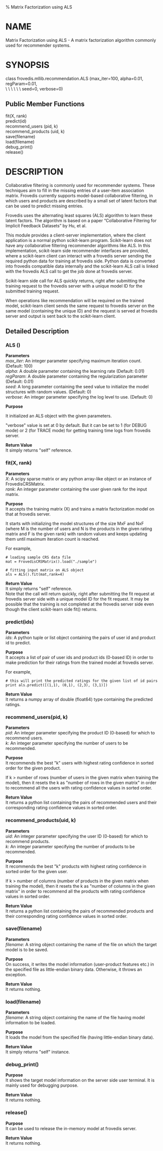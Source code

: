 % Matrix Factorization using ALS 

# NAME

Matrix Factorization using ALS - A matrix factorization algorithm commonly 
used for recommender systems.   

# SYNOPSIS

class frovedis.mllib.recommendation.ALS (max_iter=100, alpha=0.01, regParam=0.01,     
\  \ \  \  \  \ seed=0, verbose=0)     

## Public Member Functions

fit(X, rank)   
predict(id)  
recommend_users (pid, k)   
recommend_products (uid, k)    
save(filename)   
load(filename)   
debug_print()   
release()   
 
# DESCRIPTION
Collaborative filtering is commonly used for recommender systems. 
These techniques aim to fill in the missing entries of a user-item 
association matrix. Frovedis currently supports model-based collaborative 
filtering, in which users and products are described by a small set of 
latent factors that can be used to predict missing entries. 

Frovedis uses the alternating least squares (ALS) algorithm to learn these 
latent factors. The algorithm is based on a paper “Collaborative Filtering 
for Implicit Feedback Datasets” by Hu, et al.

This module provides a client-server implementation, where the client 
application is a normal python scikit-learn program. Scikit-learn does not have
any collaborative filtering recommender algorithms like ALS. In this 
implementation, scikit-learn side recommender interfaces are provided, where 
a scikit-learn client can interact with a frovedis server sending the required 
python data for training at frovedis side. Python data is converted into frovedis 
compatible data internally and the scikit-learn ALS call is linked with the 
frovedis ALS call to get the job done at frovedis server. 

Scikit-learn side call for ALS quickly returns, 
right after submitting the training request to the frovedis server with a unique 
model ID for the submitted training request. 

When operations like recommendation will be required on the trained model, 
scikit-learn client sends the same request to frovedis server on the same model 
(containing the unique ID) and the request is served at frovedis server and output 
is sent back to the scikit-learn client. 

## Detailed Description 
 
### ALS ()   
__Parameters__   
_max\_iter_: An integer parameter specifying maximum iteration count. (Default: 100)    
_alpha_: A double parameter containing the learning rate (Default: 0.01)    
_regParam_: A double parameter containing the regularization parameter (Default: 0.01)     
_seed_: A long parameter containing the seed value to initialize the 
model structures with random values. (Default: 0)        
_verbose_: An integer parameter specifying the log level to use. (Default: 0)    

__Purpose__    

It initialized an ALS object with the given parameters.   

"verbose" value is set at 0 by default.
But it can be set to 1 (for DEBUG mode) or 2 (for TRACE mode) for getting 
training time logs from frovedis server.   

__Return Value__    
It simply returns "self" reference. 

### fit(X, rank)
__Parameters__   
_X_: A scipy sparse matrix or any python array-like object or an instance 
of FrovedisCRSMatrix.    
_rank_: An integer parameter containing the user given rank for the input matrix.   
 
__Purpose__    
It accepts the training matrix (X) and trains a matrix factorization model 
on that at frovedis server. 

It starts with initializing the model structures of the size MxF 
and NxF (where M is the number of users and N is the products in the given 
rating matrix and F is the given rank) with random values and keeps 
updating them until maximum iteration count is reached. 

For example,   

    # loading sample CRS data file
    mat = FrovedisCRSMatrix().load("./sample")
    
    # fitting input matrix on ALS object
    als = ALS().fit(mat,rank=4)

__Return Value__  
It simply returns "self" reference.   
Note that the call will return quickly, right after submitting the fit request 
at frovedis server side with a unique model ID for the fit request. It may be 
possible that the training is not completed at the frovedis server side even 
though the client scikit-learn side fit() returns. 

### predict(ids)
__Parameters__   
_ids_: A python tuple or list object containing the pairs of user id and product 
id to predict.       

__Purpose__    
It accepts a list of pair of user ids and product ids (0-based ID) in order to make 
prediction for their ratings from the trained model at frovedis server. 

For example,

    # this will print the predicted ratings for the given list of id pairs
    print als.predict([(1,1), (0,1), (2,3), (3,1)])   

__Return Value__  
It returns a numpy array of double (float64) type containing the predicted ratings.   

### recommend_users(pid, k)
__Parameters__   
_pid_: An integer parameter specifying the product ID (0-based) for which
to recommend users.   
_k_: An integer parameter specifying the number of users to be recommended.   

__Purpose__    
It recommends the best "k" users with highest rating confidence in sorted 
order for the given product.    

If k > number of rows (number of users in the given matrix when training the 
model), then it resets the k as "number of rows in the given matrix" in order 
to recommend all the users with rating confidence values in sorted order.   

__Return Value__  
It returns a python list containing the pairs of recommended users and 
their corresponding rating confidence values in sorted order.    

### recommend_products(uid, k)
__Parameters__   
_uid_: An integer parameter specifying the user ID (0-based) for which
to recommend products.   
_k_: An integer parameter specifying the number of products to be recommended.   

__Purpose__    
It recommends the best "k" products with highest rating confidence in sorted 
order for the given user.    

If k > number of columns (number of products in the given matrix when training the 
model), then it resets the k as "number of columns in the given matrix" in order 
to recommend all the products with rating confidence values in sorted order.   

__Return Value__  
It returns a python list containing the pairs of recommended products and 
their corresponding rating confidence values in sorted order.    

### save(filename)
__Parameters__   
_filename_: A string object containing the name of the file on which the target 
model is to be saved.    

__Purpose__    
On success, it writes the model information (user-product features etc.) in the 
specified file as little-endian binary data. Otherwise, it throws an exception. 

__Return Value__  
It returns nothing.   

### load(filename)
__Parameters__   
_filename_: A string object containing the name of the file having model 
information to be loaded.    

__Purpose__    
It loads the model from the specified file (having little-endian binary data).

__Return Value__  
It simply returns "self" instance.   

### debug_print()

__Purpose__    
It shows the target model information on the server side user terminal. 
It is mainly used for debugging purpose.   

__Return Value__  
It returns nothing.   

### release()

__Purpose__    
It can be used to release the in-memory model at frovedis server. 

__Return Value__  
It returns nothing.   
